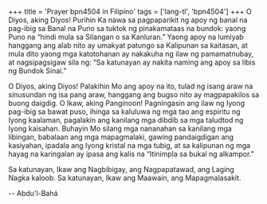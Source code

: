 +++
title = 'Prayer bpn4504 in Filipino'
tags = ['lang-tl', 'bpn4504']
+++
O Diyos, aking Diyos! Purihin Ka nawa sa pagpaparikit ng apoy ng banal na pag-ibig sa Banal na Puno sa tuktok ng pinakamataas na bundok: yaong Puno na “hindi mula sa Silangan o sa Kanluran.” Yaong apoy na lumiyab hanggang ang alab nito ay umakyat patungo sa Kalipunan sa kaitasan, at mula dito yaong mga katotohanan ay nakakuha ng ilaw ng pamamatnubay, at nagsipagsigaw sila ng: “Sa katunayan ay nakita naming ang apoy sa libis ng Bundok Sinai.”

O Diyos, aking Diyos! Palakihin Mo ang apoy na ito, tulad ng isang araw na sinusundan ng isa pang araw, hanggang ang bugso nito ay magpapakilos sa buong daigdig. O Ikaw, aking Panginoon! Pagningasin ang ilaw ng Iyong pag-ibig sa bawat puso, ihinga sa kaluluwa ng mga tao ang espiritu ng Iyong kaalaman, pagalakin ang kanilang mga dibdib sa mga taludtod ng Iyong kaisahan. Buhayin Mo silang mga nananahan sa kanilang mga libingan, babalaan ang mga mapagmalaki, gawing pandaigdigan ang kasiyahan, ipadala ang Iyong kristal na mga tubig, at sa kalipunan ng mga hayag na karingalan ay ipasa ang kalis na “Itinimpla sa bukal ng alkampor.”

Sa katunayan, Ikaw ang Nagbibigay, ang Nagpapatawad, ang Laging Nagka­ kaloob. Sa katunayan, Ikaw ang Maawain, ang Mapagmalasakit.

-- Abdu'l-Bahá
